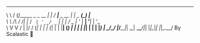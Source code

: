 __        ___                  _    ____            _        _ _     
\ \      / (_)______ _ _ __ __| |  / ___|___  _ __ | |_ _ __(_) |__  
 \ \ /\ / /| |_  / _` | '__/ _` | | |   / _ \| '_ \| __| '__| | '_ \
  \ V  V / | |/ / (_| | | | (_| | | |__| (_) | | | | |_| |  | | |_) |
   \_/\_/  |_/___\__,_|_|  \__,_|  \____\___/|_| |_|\__|_|  |_|_.__/ 
                          By Scalastic 🤙
